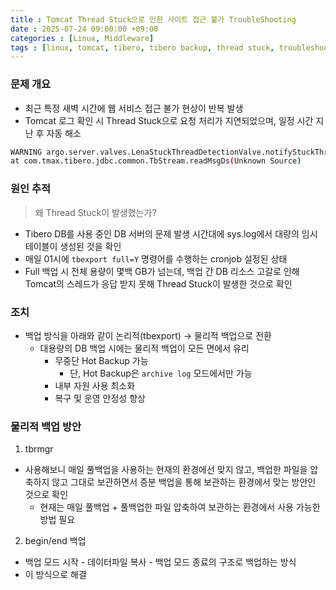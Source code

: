 ```yaml
---
title : Tomcat Thread Stuck으로 인한 사이트 접근 불가 TroubleShooting
date : 2025-07-24 09:00:00 +09:00
categories : [Linux, Middleware]
tags : [linux, tomcat, tibero, tibero backup, thread stuck, troubleshooting]  #소문자만 가능
---
```


### 문제 개요

- 최근 특정 새벽 시간에 웹 서비스 접근 불가 현상이 반복 발생
- Tomcat 로그 확인 시 Thread Stuck으로 요청 처리가 지연되었으며, 일정 시간 지난 후 자동 해소

```bash
WARNING argo.server.valves.LenaStuckThreadDetectionValve.notifyStuckThreadDetected ...
at com.tmax.tibero.jdbc.common.TbStream.readMsgDs(Unknown Source)
```

### 원인 추적

> 왜 Thread Stuck이 발생했는가?
> 
- Tibero DB를 사용 중인 DB 서버의 문제 발생 시간대에 sys.log에서 대량의 임시 테이블이 생성된 것을 확인
- 매일 01시에 `tbexport full=Y` 명령어를 수행하는 cronjob 설정된 상태
- Full 백업 시 전체 용량이 몇백 GB가 넘는데, 백업 간 DB 리소스 고갈로 인해 Tomcat의 스레드가 응답 받지 못해 Thread Stuck이 발생한 것으로 확인

### 조치

- 백업 방식을 아래와 같이 논리적(tbexport) → 물리적 백업으로 전환
    - 대용량의 DB 백업 시에는 물리적 백업이 모든 면에서 유리
        - 무중단 Hot Backup 가능
            - 단, Hot Backup은 `archive log` 모드에서만 가능
        - 내부 자원 사용 최소화
        - 복구 및 운영 안정성 향상

### 물리적 백업 방안

1. tbrmgr
- 사용해보니 매일 풀백업을 사용하는 현재의 환경에선 맞지 않고, 백업한 파일을 압축하지 않고 그대로 보관하면서 증분 백업을 통해 보관하는 환경에서 맞는 방안인 것으로 확인
    - 현재는 매일 풀백업 + 풀백업한 파일 압축하여 보관하는 환경에서 사용 가능한 방법 필요
2. begin/end 백업
- 백업 모드 시작 - 데이터파일 복사 - 백업 모드 종료의 구조로 백업하는 방식
- 이 방식으로 해결